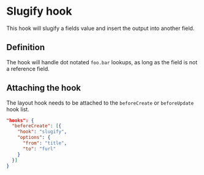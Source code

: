 # Slugify hook

This hook will slugify a fields value and insert the output into another field.

## Definition

The hook will handle dot notated `foo.bar` lookups, as long as the field is not a reference field.

## Attaching the hook

The layout hook needs to be attached to the `beforeCreate` or `beforeUpdate` hook list.

```json
"hooks": {
  "beforeCreate": [{
    "hook": "slugify",
    "options": {
      "from": "title",
      "to": "furl"
    }
  }]
}
```